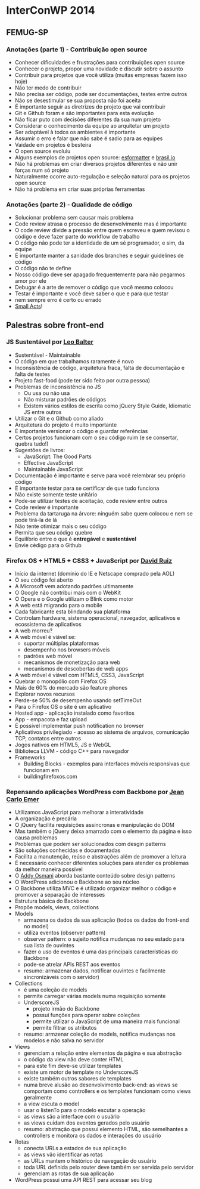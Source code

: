 # InterConWP 2014

## FEMUG-SP 

### Anotações (parte 1) - Contribuição open source

* Conhecer dificuldades e frustrações para contribuições open source
* Conhecer o projeto, propor uma novidade e discutir sobre o assunto
* Contribuir para projetos que você utiliza (muitas empresas fazem isso hoje)
* Não ter medo de contribuir
* Não precisa ser código, pode ser documentações, testes entre outros
* Não se desestimular se sua proposta não foi aceita
* É importante seguir as diretrizes do projeto que vai contribuir
* Git e Github foram e são importantes para esta evolução
* Não ficar puto com decisões diferentes da sua num projeto
* Considerar o conhecimento da equipe ao arquitetar um projeto
* Ser adaptável à todos os ambientes é importante
* Assumir o erro e falar que não sabe é sadio para as equipes
* Vaidade em projetos é besteira
* O open source evoluiu
* Alguns exemplos de projetos open source: [esformatter](https://github.com/millermedeiros/esformatter) e [brasil.io](https://github.com/turicas/api.brasil.io)
* Não há problemas em criar diversos projetos diferentes e não unir forças num só projeto
* Naturalmente ocorre auto-regulação e seleção natural para os projetos open source
* Não há problema em criar suas próprias ferramentas

### Anotações (parte 2) - Qualidade de código

* Solucionar problema sem causar mais problema
* Code review atrasa o processo de desenvolvimento mas é importante
* O code review divide a pressão entre quem escreveu e quem revisou o código e deve fazer parte do workflow de trabalho
* O código não pode ter a identidade de um sé programador, e sim, da equipe
* É importante manter a sanidade dos branches e seguir guidelines de código
* O código não te define
* Nosso código deve ser apagado frequentemente para não pegarmos amor por ele
* Debugar é a arte de remover o código que você mesmo colocou
* Testar é importante e você deve saber o que e para que testar
* nem sempre erro é certo ou errado
* [Small Acts](http://smallactsmanifesto.org/)! 

## Palestras sobre front-end

### JS Sustentável por [Leo Balter](https://twitter.com/leobalter)

* Sustentável - Maintainable
* O código em que trabalhamos raramente é novo
* Inconsistência de código, arquitetura fraca, falta de documentação e falta de testes
* Projeto fast-food (pode ter sido feito por outra pessoa)
* Problemas de inconsistência no JS
    * Ou usa ou não usa
    * Não misturar padrões de códigos
    * Existem vários estilos de escrita como jQuery Style Guide, Idiomatic JS entre outros
* Utilizar o Git e o Github como aliado
* Arquitetura do projeto é muito importante
* É importante versionar o código e guardar referências
* Certos projetos funcionam com o seu código ruim (e se consertar, quebra tudo!)
* Sugestões de livros: 
    * JavaScript: The Good Parts
    * Effective JavaScript
    * Maintainable JavaScript
* Documentação é importante e serve para você relembrar seu próprio código
* É importante testar para se certificar de que tudo funciona
* Não existe somente teste unitário
* Pode-se utilizar testes de aceitação, code review entre outros
* Code review é importante
* Problema da tartaruga na árvore: ninguém sabe quem colocou e nem se pode tirá-la de lá
* Não tente otimizar mais o seu código
* Permita que seu código quebre
* Equilíbrio entre o que é **entregável** e **sustentável**
* Envie cédigo para o Github

### Firefox OS + HTML5 + CSS3 + JavaScript por [David Ruiz](https://twitter.com/wupsbr)

* Início da internet (domínio do IE e Netscape comprado pela AOL)
* O seu código foi aberto
* A Microsoft vem adotando padrões ultimamente
* O Google não contribui mais com o WebKit
* O Opera e o Google utilizam o Blink como motor
* A web está migrando para o mobile
* Cada fabricante esta blindando sua plataforma
* Controlam hardware, sistema operacional, navegador, aplicativos e ecossistema de aplicativos
* A web morreu?
* A web móvel é viável se:
    * suportar múltiplas plataformas
    * desempenho nos browsers móveis
    * padrões web móvel
    * mecanismos de monetização para web
    * mecanismos de descobertas de web apps
* A web móvel é viável com HTML5, CSS3, JavaScript
* Quebrar o monopólio com Firefox OS
* Mais de 60% do mercado são feature phones
* Explorar novos recursos 
* Perde-se 50% de desempenho usando setTimeOut
* Para o Firefox OS o site é um aplicativo
* Hosted app - aplicação instalado como favoritos
* App - empacota e faz upload
* É possível implementar push notification no browser
* Aplicativos privilegiado - acesso ao sistema de arquivos, comunicação TCP, contatos entre outros
* Jogos nativos em HTML5, JS e WebGL
* Biblioteca LLVM - código C++ para navegador
* Frameworks
    * Building Blocks - exemplos para interfaces móveis responsivas que funcionam em 
    * buildingfirefoxos.com

### Repensando aplicações WordPress com Backbone por [Jean Carlo Emer](https://twitter.com/jcemer)

* Utilizamos JavaScript para melhorar a interatividade
* A organização é precária
* O jQuery facilita requisições assíncronas e manipulação do DOM
* Mas também o jQuery deixa amarrado com o elemento da página e isso causa problemas
* Problemas que podem ser solucionados com desgin patterns
* São soluções conhecidas e documentadas
* Facilita a manutenção, reúso e abstrações além de promover a leitura
* É necessário conhecer diferentes soluções para atender os problemas da melhor maneira possível
* O [Addy Osmani](addyosmani.com) aborda bastante conteúdo sobre design patterns
* O WordPress adicionou o Backbone ao seu núcleo
* O Backbone utiliza MVC e é utilizado organizar melhor o código e promover a separação de interesses
* Estrutura básica do Backbone
* Propõe models, views, collections
* Models
    * armazena os dados da sua aplicação (todos os dados do front-end no model)
    * utiliza eventos (observer pattern)
    * observer pattern: o sujeito notifica mudanças no seu estado para sua lista de ouvintes
    * fazer o uso de eventos é uma das principais características do Backbone
    * pode-se atrelar APIs REST aos eventos
    * resumo: armazenar dados, notificar ouvintes e facilmente sincronizáveis com o servidor)
* Collections
    * é uma coleção de models
    * permite carregar várias models numa requisição somente
    * UnderscoreJS
        * projeto irmão do Backbone
        * possui funções para operar sobre coleções
        * permite utilizar o JavaScript de uma maneira mais funcional
        * permite filtrar os atributos
    * resumo: armzenar coleção de models, notifica mudanças nos modelos e não salva no servidor
* Views
    * gerenciam a relação entre elementos da página e sua abstração
    * o código da view não deve conter HTML
    * para este fim deve-se utilizar templates    
    * existe um motor de template no UnderscoreJS
    * existe também outros sabores de templates
    * numa breve alusão ao desenvolvimento back-end: as views se comportam como controllers e os templates funcionam como views geralmente
    * a view escuta o model
    * usar o listenTo para o modelo escutar a operação
    * as views são a interface com o usuário
    * as views cuidam dos eventos gerados pelo usuário
    * resumo: abstração que possui elemento HTML, são semelhantes a controllers e  monitora os dados e interações do usuário
* Rotas
    * conecta URLs a estados de sua aplicação
    * as views vão identificar as rotas 
    * as URLs mantem o histórico de navegação do usuário
    * toda URL definida pelo router deve também ser servida pelo servidor
    * gerenciam as rotas de sua aplicação
* WordPress possui uma API REST para acessar seu blog
    
